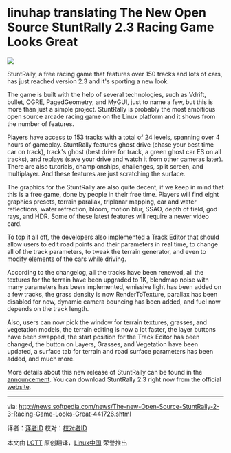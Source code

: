 linuhap translating
The New Open Source StuntRally 2.3 Racing Game Looks Great
================================================================================
![](http://i1-news.softpedia-static.com/images/news2/The-new-Open-Source-StuntRally-2-3-Racing-Game-Looks-Great-441726-2.jpg)

StuntRally, a free racing game that features over 150 tracks and lots of cars, has just reached version 2.3 and it's sporting a new look.

The game is built with the help of several technologies, such as Vdrift, bullet, OGRE, PagedGeometry, and MyGUI, just to name a few, but this is more than just a simple project. StuntRally is probably the most ambitious open source arcade racing game on the Linux platform and it shows from the number of features.

Players have access to 153 tracks with a total of 24 levels, spanning over 4 hours of gameplay. StuntRally features ghost drive (chase your best time car on track), track's ghost (best drive for track, a green ghost car ES on all tracks), and replays (save your drive and watch it from other cameras later). There are also tutorials, championships, challenges, split screen, and multiplayer. And these features are just scratching the surface.

The graphics for the StuntRally are also quite decent, if we keep in mind that this is a free game, done by people in their free time. Players will find eight graphics presets, terrain parallax, triplanar mapping, car and water reflections, water refraction, bloom, motion blur, SSAO, depth of field, god rays, and HDR. Some of these latest features will require a newer video card.

To top it all off, the developers also implemented a Track Editor that should allow users to edit road points and their parameters in real time, to change all of the track parameters, to tweak the terrain generator, and even to modify elements of the cars while driving.

According to the changelog, all the tracks have been renewed, all the textures for the terrain have been upgraded to 1K, blendmap noise with many parameters has been implemented, emissive light has been added on a few tracks, the grass density is now RenderToTexture, parallax has been disabled for now, dynamic camera bouncing has been added, and fuel now depends on the track length.

Also, users can now pick the window for terrain textures, grasses, and vegetation models, the terrain editing is now a lot faster, the layer buttons have been swapped, the start position for the Track Editor has been changed, the button on Layers, Grasses, and Vegetation have been updated, a surface tab for terrain and road surface parameters has been added, and much more.

More details about this new release of StuntRally can be found in the [announcement][1]. You can download StuntRally 2.3 right now from the official [website][2].

--------------------------------------------------------------------------------

via: http://news.softpedia.com/news/The-new-Open-Source-StuntRally-2-3-Racing-Game-Looks-Great-441726.shtml

译者：[译者ID](https://github.com/译者ID) 校对：[校对者ID](https://github.com/校对者ID)

本文由 [LCTT](https://github.com/LCTT/TranslateProject) 原创翻译，[Linux中国](http://linux.cn/) 荣誉推出

[1]:https://code.google.com/p/vdrift-ogre/wiki/VersionHistory
[2]:http://sourceforge.net/projects/stuntrally/files/
